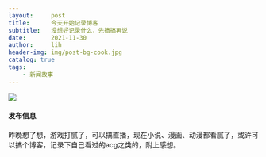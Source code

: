 ```yaml
---
layout:     post
title:      今天开始记录博客
subtitle:   没想好记录什么，先搞搞再说
date:       2021-11-30
author:     lih
header-img: img/post-bg-cook.jpg
catalog: true
tags:
    - 新闻故事
---
```


![]({{site.baseurl}}/img/logo.png)

#### 发布信息

昨晚想了想，游戏打腻了，可以搞直播，现在小说、漫画、动漫都看腻了，或许可以搞个博客，记录下自己看过的acg之类的，附上感想。
